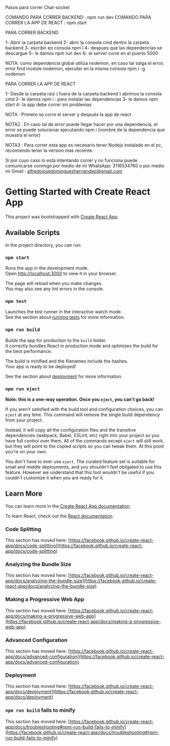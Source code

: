 
Pasos para correr Chat-socket

COMANDO PARA CORRER BACKEND : npm run dev
COMANDO PARA CORRER LA APP DE REACT : npm start


 PARA CORRER BACKEND

1- Abrir la carpeta backend 
2- abrir la consola cmd dentro la carpeta backend
3- escribir en consola npm i
4- despues que las dependencias se descargue 
5- le damos npm run dev
6- el server corre en el puerto 5000

NOTA: como dependencia global utiliza nodemon, en caso tal salga el error,
error find module nodemon, ejecutar en la misma consola npm i -g nodemon 


 PARA CORRER LA APP DE REACT

1- Desde la carpeta raiz ( fuera de la carpeta backend ) abrimos la consola cmd 
2- le damos npm i : para instalar las dependencias
3- le damos npm start
4- la app debe correr sin problemas

NOTA : Primero se corre el server y después la app de react 

NOTA2 : En caso tal de error puede llegar hacer por una dependencia, el error se puede solucionar ejecutando 
npm i (nombre de la dependencia que muestra el error)

NOTA3 : Para correr esta app es necesario tener Nodejs instalado en el pc, recomiendo tener la version mas reciente.


Si por cuyo caso lo está intentando correr y no funciona puede comunicarse conmigo por medio de mi WhatsApp: 3116534760
o por medio mi Gmail : alfredojosedominguezhernandez@gmail.com




# Getting Started with Create React App

This project was bootstrapped with [Create React App](https://github.com/facebook/create-react-app).

## Available Scripts

In the project directory, you can run:

### `npm start`

Runs the app in the development mode.\
Open [http://localhost:3000](http://localhost:3000) to view it in your browser.

The page will reload when you make changes.\
You may also see any lint errors in the console.

### `npm test`

Launches the test runner in the interactive watch mode.\
See the section about [running tests](https://facebook.github.io/create-react-app/docs/running-tests) for more information.

### `npm run build`

Builds the app for production to the `build` folder.\
It correctly bundles React in production mode and optimizes the build for the best performance.

The build is minified and the filenames include the hashes.\
Your app is ready to be deployed!

See the section about [deployment](https://facebook.github.io/create-react-app/docs/deployment) for more information.

### `npm run eject`

**Note: this is a one-way operation. Once you `eject`, you can't go back!**

If you aren't satisfied with the build tool and configuration choices, you can `eject` at any time. This command will remove the single build dependency from your project.

Instead, it will copy all the configuration files and the transitive dependencies (webpack, Babel, ESLint, etc) right into your project so you have full control over them. All of the commands except `eject` will still work, but they will point to the copied scripts so you can tweak them. At this point you're on your own.

You don't have to ever use `eject`. The curated feature set is suitable for small and middle deployments, and you shouldn't feel obligated to use this feature. However we understand that this tool wouldn't be useful if you couldn't customize it when you are ready for it.

## Learn More

You can learn more in the [Create React App documentation](https://facebook.github.io/create-react-app/docs/getting-started).

To learn React, check out the [React documentation](https://reactjs.org/).

### Code Splitting

This section has moved here: [https://facebook.github.io/create-react-app/docs/code-splitting](https://facebook.github.io/create-react-app/docs/code-splitting)

### Analyzing the Bundle Size

This section has moved here: [https://facebook.github.io/create-react-app/docs/analyzing-the-bundle-size](https://facebook.github.io/create-react-app/docs/analyzing-the-bundle-size)

### Making a Progressive Web App

This section has moved here: [https://facebook.github.io/create-react-app/docs/making-a-progressive-web-app](https://facebook.github.io/create-react-app/docs/making-a-progressive-web-app)

### Advanced Configuration

This section has moved here: [https://facebook.github.io/create-react-app/docs/advanced-configuration](https://facebook.github.io/create-react-app/docs/advanced-configuration)

### Deployment

This section has moved here: [https://facebook.github.io/create-react-app/docs/deployment](https://facebook.github.io/create-react-app/docs/deployment)

### `npm run build` fails to minify

This section has moved here: [https://facebook.github.io/create-react-app/docs/troubleshooting#npm-run-build-fails-to-minify](https://facebook.github.io/create-react-app/docs/troubleshooting#npm-run-build-fails-to-minify)
